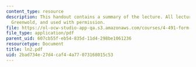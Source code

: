 ```yaml
---
content_type: resource
description: This handout contains a summary of the lecture. All lectures are by Simon
  Greenwold, and used with permission.
file: https://ol-ocw-studio-app-qa.s3.amazonaws.com/courses/4-491-form-finding-and-structural-optimization-gaudi-workshop-fall-2004/2bad734e27d4caf44a77073168015c53_ln2.pdf
file_type: application/pdf
parent_uid: 607cb55f-eb54-835d-11d4-298be1061236
resourcetype: Document
title: ln2.pdf
uid: 2bad734e-27d4-caf4-4a77-073168015c53
---
```


